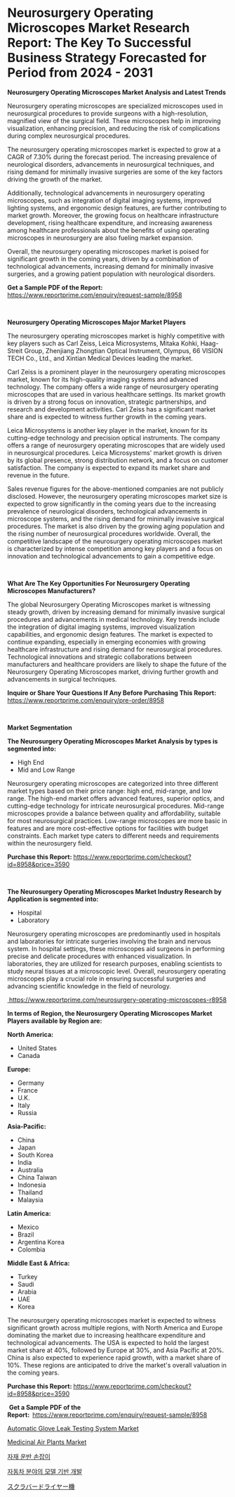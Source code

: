<p><h1>Neurosurgery Operating Microscopes Market Research Report: The Key To Successful Business Strategy Forecasted for Period from 2024 - 2031</h1></p><p><strong>Neurosurgery Operating Microscopes Market Analysis and Latest Trends</strong></p>
<p><p>Neurosurgery operating microscopes are specialized microscopes used in neurosurgical procedures to provide surgeons with a high-resolution, magnified view of the surgical field. These microscopes help in improving visualization, enhancing precision, and reducing the risk of complications during complex neurosurgical procedures.</p><p>The neurosurgery operating microscopes market is expected to grow at a CAGR of 7.30% during the forecast period. The increasing prevalence of neurological disorders, advancements in neurosurgical techniques, and rising demand for minimally invasive surgeries are some of the key factors driving the growth of the market.</p><p>Additionally, technological advancements in neurosurgery operating microscopes, such as integration of digital imaging systems, improved lighting systems, and ergonomic design features, are further contributing to market growth. Moreover, the growing focus on healthcare infrastructure development, rising healthcare expenditure, and increasing awareness among healthcare professionals about the benefits of using operating microscopes in neurosurgery are also fueling market expansion.</p><p>Overall, the neurosurgery operating microscopes market is poised for significant growth in the coming years, driven by a combination of technological advancements, increasing demand for minimally invasive surgeries, and a growing patient population with neurological disorders.</p></p>
<p><strong>Get a Sample PDF of the Report:&nbsp;</strong> <a href="https://www.reportprime.com/enquiry/request-sample/8958">https://www.reportprime.com/enquiry/request-sample/8958</a></p>
<p>&nbsp;</p>
<p><strong>Neurosurgery Operating Microscopes Major Market Players</strong></p>
<p><p>The neurosurgery operating microscopes market is highly competitive with key players such as Carl Zeiss, Leica Microsystems, Mitaka Kohki, Haag-Streit Group, Zhenjiang Zhongtian Optical Instrument, Olympus, 66 VISION TECH Co., Ltd., and Xintian Medical Devices leading the market. </p><p>Carl Zeiss is a prominent player in the neurosurgery operating microscopes market, known for its high-quality imaging systems and advanced technology. The company offers a wide range of neurosurgery operating microscopes that are used in various healthcare settings. Its market growth is driven by a strong focus on innovation, strategic partnerships, and research and development activities. Carl Zeiss has a significant market share and is expected to witness further growth in the coming years.</p><p>Leica Microsystems is another key player in the market, known for its cutting-edge technology and precision optical instruments. The company offers a range of neurosurgery operating microscopes that are widely used in neurosurgical procedures. Leica Microsystems' market growth is driven by its global presence, strong distribution network, and a focus on customer satisfaction. The company is expected to expand its market share and revenue in the future.</p><p>Sales revenue figures for the above-mentioned companies are not publicly disclosed. However, the neurosurgery operating microscopes market size is expected to grow significantly in the coming years due to the increasing prevalence of neurological disorders, technological advancements in microscope systems, and the rising demand for minimally invasive surgical procedures. The market is also driven by the growing aging population and the rising number of neurosurgical procedures worldwide. Overall, the competitive landscape of the neurosurgery operating microscopes market is characterized by intense competition among key players and a focus on innovation and technological advancements to gain a competitive edge.</p></p>
<p>&nbsp;</p>
<p><strong>What Are The Key Opportunities For Neurosurgery Operating Microscopes Manufacturers?</strong></p>
<p><p>The global Neurosurgery Operating Microscopes market is witnessing steady growth, driven by increasing demand for minimally invasive surgical procedures and advancements in medical technology. Key trends include the integration of digital imaging systems, improved visualization capabilities, and ergonomic design features. The market is expected to continue expanding, especially in emerging economies with growing healthcare infrastructure and rising demand for neurosurgical procedures. Technological innovations and strategic collaborations between manufacturers and healthcare providers are likely to shape the future of the Neurosurgery Operating Microscopes market, driving further growth and advancements in surgical techniques.</p></p>
<p><strong>Inquire or Share Your Questions If Any Before Purchasing This Report:</strong> <a href="https://www.reportprime.com/enquiry/pre-order/8958">https://www.reportprime.com/enquiry/pre-order/8958</a></p>
<p>&nbsp;</p>
<p><strong>Market Segmentation</strong></p>
<p><strong>The Neurosurgery Operating Microscopes Market Analysis by types is segmented into:</strong></p>
<p><ul><li>High End</li><li>Mid and Low Range</li></ul></p>
<p><p>Neurosurgery operating microscopes are categorized into three different market types based on their price range: high end, mid-range, and low range. The high-end market offers advanced features, superior optics, and cutting-edge technology for intricate neurosurgical procedures. Mid-range microscopes provide a balance between quality and affordability, suitable for most neurosurgical practices. Low-range microscopes are more basic in features and are more cost-effective options for facilities with budget constraints. Each market type caters to different needs and requirements within the neurosurgery field.</p></p>
<p><strong>Purchase this Report:&nbsp;</strong><a href="https://www.reportprime.com/checkout?id=8958&price=3590">https://www.reportprime.com/checkout?id=8958&price=3590</a></p>
<p>&nbsp;</p>
<p><strong>The Neurosurgery Operating Microscopes Market Industry Research by Application is segmented into:</strong></p>
<p><ul><li>Hospital</li><li>Laboratory</li></ul></p>
<p><p>Neurosurgery operating microscopes are predominantly used in hospitals and laboratories for intricate surgeries involving the brain and nervous system. In hospital settings, these microscopes aid surgeons in performing precise and delicate procedures with enhanced visualization. In laboratories, they are utilized for research purposes, enabling scientists to study neural tissues at a microscopic level. Overall, neurosurgery operating microscopes play a crucial role in ensuring successful surgeries and advancing scientific knowledge in the field of neurology.</p></p>
<p><a href="https://www.reportprime.com/neurosurgery-operating-microscopes-r8958">&nbsp;https://www.reportprime.com/neurosurgery-operating-microscopes-r8958</a></p>
<p><strong>In terms of Region, the Neurosurgery Operating Microscopes Market Players available by Region are:</strong></p>
<p>
    <p> <strong> North America: </strong>
        <ul>
            <li>United States</li>
            <li>Canada</li>
        </ul>
        </p> 
    <p> <strong> Europe: </strong>
        <ul>
            <li>Germany</li>
            <li>France</li>
            <li>U.K.</li>
            <li>Italy</li>
            <li>Russia</li>
        </ul>
        </p> 
    <p> <strong> Asia-Pacific: </strong>
        <ul>
            <li>China</li>
            <li>Japan</li>
            <li>South Korea</li>
            <li>India</li>
            <li>Australia</li>
            <li>China Taiwan</li>
            <li>Indonesia</li>
            <li>Thailand</li>
            <li>Malaysia</li>
        </ul>
        </p> 
    <p> <strong> Latin America: </strong>
        <ul>
            <li>Mexico</li>
            <li>Brazil</li>
            <li>Argentina Korea</li>
            <li>Colombia</li>
        </ul>
        </p> 
    <p> <strong> Middle East & Africa: </strong>
        <ul>
            <li>Turkey</li>
            <li>Saudi</li>
            <li>Arabia</li>
            <li>UAE</li>
            <li>Korea</li>
        </ul>
    </p>
    </p>
<p><p>The neurosurgery operating microscopes market is expected to witness significant growth across multiple regions, with North America and Europe dominating the market due to increasing healthcare expenditure and technological advancements. The USA is expected to hold the largest market share at 40%, followed by Europe at 30%, and Asia Pacific at 20%. China is also expected to experience rapid growth, with a market share of 10%. These regions are anticipated to drive the market's overall valuation in the coming years.</p></p>
<p><strong>Purchase this Report: </strong><a href="https://www.reportprime.com/checkout?id=8958&price=3590">https://www.reportprime.com/checkout?id=8958&price=3590</a></p>
<p>&nbsp;<strong>Get a Sample PDF of the Report:&nbsp;&nbsp;</strong><a href="https://www.reportprime.com/enquiry/request-sample/8958">https://www.reportprime.com/enquiry/request-sample/8958</a></p>
<p><strong></strong></p>
<p><p><a href="https://github.com/fiixsa/Market-Research-Report-List-2/blob/main/automatic-glove-leak-testing-system-market.md">Automatic Glove Leak Testing System Market</a></p><p><a href="https://github.com/Airanohannonzb68e5pb53oc1/Market-Research-Report-List-2/blob/main/medicinal-air-plants-market.md">Medicinal Air Plants Market</a></p><p><a href="https://github.com/TimmyMann6767/Market-Research-Report-List-1/blob/main/417193073445.md">자재 운반 손잡이</a></p><p><a href="https://medium.com/@francescaove76856/%EC%9E%90%EB%8F%99%EC%B0%A8-%EC%8B%9C%EC%9E%A5-%EC%A0%90%EC%9C%A0%EC%9C%A8-%EC%A7%84%ED%99%94-%EB%B0%8F-%EC%8B%9C%EC%9E%A5-%EC%84%B1%EC%9E%A5-%EC%B6%94%EC%84%B8-2024-2031%EC%97%90-%EB%8C%80%ED%95%9C-%EB%AA%A8%EB%8D%B8-%EA%B8%B0%EB%B0%98-%EA%B0%9C%EB%B0%9C-6a0b10a716e5">자동차 분야의 모델 기반 개발</a></p><p><a href="https://github.com/AriMuller2009/Market-Research-Report-List-1/blob/main/654290477722.md">スクラバードライヤー機</a></p></p>